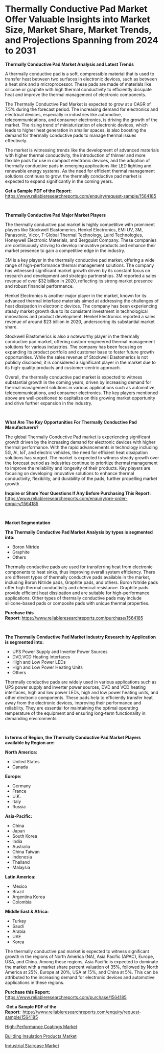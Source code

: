 <p><h1>Thermally Conductive Pad Market Offer Valuable Insights into Market Size, Market Share, Market Trends, and Projections Spanning from 2024 to 2031</h1></p><p><strong>Thermally Conductive Pad Market Analysis and Latest Trends</strong></p>
<p><p>A thermally conductive pad is a soft, compressible material that is used to transfer heat between two surfaces in electronic devices, such as between a heat sink and a microprocessor. These pads are made of materials like silicone or graphite with high thermal conductivity to efficiently dissipate heat and improve the thermal management of electronic components.</p><p>The Thermally Conductive Pad Market is expected to grow at a CAGR of 7.5% during the forecast period. The increasing demand for electronics and electrical devices, especially in industries like automotive, telecommunications, and consumer electronics, is driving the growth of the market. The rising trend of miniaturization of electronic devices, which leads to higher heat generation in smaller spaces, is also boosting the demand for thermally conductive pads to manage thermal issues effectively.</p><p>The market is witnessing trends like the development of advanced materials with higher thermal conductivity, the introduction of thinner and more flexible pads for use in compact electronic devices, and the adoption of thermally conductive pads in emerging applications like LED lighting and renewable energy systems. As the need for efficient thermal management solutions continues to grow, the thermally conductive pad market is expected to expand significantly in the coming years.</p></p>
<p><strong>Get a Sample PDF of the Report:&nbsp;</strong> <a href="https://www.reliableresearchreports.com/enquiry/request-sample/1564185">https://www.reliableresearchreports.com/enquiry/request-sample/1564185</a></p>
<p>&nbsp;</p>
<p><strong>Thermally Conductive Pad Major Market Players</strong></p>
<p><p>The thermally conductive pad market is highly competitive with prominent players like Stockwell Elastomerics, Henkel Electronics, EMI UV, 3M, Panasonic, Vicor, T-Global Thermal Technology, Laird Technologies, Honeywell Electronic Materials, and Bergquist Company. These companies are continuously striving to develop innovative products and enhance their market presence to gain a competitive edge in the industry.</p><p>3M is a key player in the thermally conductive pad market, offering a wide range of high-performance thermal management solutions. The company has witnessed significant market growth driven by its constant focus on research and development and strategic partnerships. 3M reported a sales revenue of over $32 billion in 2020, reflecting its strong market presence and robust financial performance.</p><p>Henkel Electronics is another major player in the market, known for its advanced thermal interface materials aimed at addressing the challenges of heat dissipation in electronic devices. The company has been experiencing steady market growth due to its consistent investment in technological innovations and product development. Henkel Electronics reported a sales revenue of around $23 billion in 2020, underscoring its substantial market share.</p><p>Stockwell Elastomerics is also a noteworthy player in the thermally conductive pad market, offering custom-engineered thermal management solutions for various industries. The company has been focusing on expanding its product portfolio and customer base to foster future growth opportunities. While the sales revenue of Stockwell Elastomerics is not publicly disclosed, it is considered a significant player in the market due to its high-quality products and customer-centric approach.</p><p>Overall, the thermally conductive pad market is expected to witness substantial growth in the coming years, driven by increasing demand for thermal management solutions in various applications such as automotive, telecommunications, and consumer electronics. The key players mentioned above are well-positioned to capitalize on this growing market opportunity and drive further expansion in the industry.</p></p>
<p>&nbsp;</p>
<p><strong>What Are The Key Opportunities For Thermally Conductive Pad Manufacturers?</strong></p>
<p><p>The global Thermally Conductive Pad market is experiencing significant growth driven by the increasing demand for electronic devices with higher thermal performance. With the rapid advancements in technology including 5G, AI, IoT, and electric vehicles, the need for efficient heat dissipation solutions has surged. The market is expected to witness steady growth over the forecast period as industries continue to prioritize thermal management to improve the reliability and longevity of their products. Key players are focusing on developing innovative solutions to enhance thermal conductivity, flexibility, and durability of the pads, further propelling market growth.</p></p>
<p><strong>Inquire or Share Your Questions If Any Before Purchasing This Report:</strong> <a href="https://www.reliableresearchreports.com/enquiry/pre-order-enquiry/1564185">https://www.reliableresearchreports.com/enquiry/pre-order-enquiry/1564185</a></p>
<p>&nbsp;</p>
<p><strong>Market Segmentation</strong></p>
<p><strong>The Thermally Conductive Pad Market Analysis by types is segmented into:</strong></p>
<p><ul><li>Boron Nitride</li><li>Graphite</li><li>Others</li></ul></p>
<p><p>Thermally conductive pads are used for transferring heat from electronic components to heat sinks, thus improving overall system efficiency. There are different types of thermally conductive pads available in the market, including Boron Nitride pads, Graphite pads, and others. Boron Nitride pads offer high thermal conductivity and chemical resistance. Graphite pads provide efficient heat dissipation and are suitable for high-performance applications. Other types of thermally conductive pads may include silicone-based pads or composite pads with unique thermal properties.</p></p>
<p><strong>Purchase this Report:&nbsp;</strong><a href="https://www.reliableresearchreports.com/purchase/1564185">https://www.reliableresearchreports.com/purchase/1564185</a></p>
<p>&nbsp;</p>
<p><strong>The Thermally Conductive Pad Market Industry Research by Application is segmented into:</strong></p>
<p><ul><li>UPS Power Supply and Inverter Power Sources</li><li>DVD,VCD Heating Interfaces</li><li>High and Low Power LEDs</li><li>High and Low Power Heating Units</li><li>Others</li></ul></p>
<p><p>Thermally conductive pads are widely used in various applications such as UPS power supply and inverter power sources, DVD and VCD heating interfaces, high and low power LEDs, high and low power heating units, and other electronic components. These pads help to efficiently transfer heat away from the electronic devices, improving their performance and reliability. They are essential for maintaining the optimal operating temperature of the equipment and ensuring long-term functionality in demanding environments.</p></p>
<p>&nbsp;</p>
<p><strong>In terms of Region, the Thermally Conductive Pad Market Players available by Region are:</strong></p>
<p>
    <p> <strong> North America: </strong>
        <ul>
            <li>United States</li>
            <li>Canada</li>
        </ul>
        </p> 
    <p> <strong> Europe: </strong>
        <ul>
            <li>Germany</li>
            <li>France</li>
            <li>U.K.</li>
            <li>Italy</li>
            <li>Russia</li>
        </ul>
        </p> 
    <p> <strong> Asia-Pacific: </strong>
        <ul>
            <li>China</li>
            <li>Japan</li>
            <li>South Korea</li>
            <li>India</li>
            <li>Australia</li>
            <li>China Taiwan</li>
            <li>Indonesia</li>
            <li>Thailand</li>
            <li>Malaysia</li>
        </ul>
        </p> 
    <p> <strong> Latin America: </strong>
        <ul>
            <li>Mexico</li>
            <li>Brazil</li>
            <li>Argentina Korea</li>
            <li>Colombia</li>
        </ul>
        </p> 
    <p> <strong> Middle East & Africa: </strong>
        <ul>
            <li>Turkey</li>
            <li>Saudi</li>
            <li>Arabia</li>
            <li>UAE</li>
            <li>Korea</li>
        </ul>
    </p>
    </p>
<p><p>The thermally conductive pad market is expected to witness significant growth in the regions of North America (NA), Asia Pacific (APAC), Europe, USA, and China. Among these regions, Asia Pacific is expected to dominate the market with a market share percent valuation of 35%, followed by North America at 25%, Europe at 20%, USA at 15%, and China at 5%. This can be attributed to the increasing demand for electronic devices and automotive applications in these regions.</p></p>
<p><strong>Purchase this Report: </strong><a href="https://www.reliableresearchreports.com/purchase/1564185">https://www.reliableresearchreports.com/purchase/1564185</a></p>
<p>&nbsp;<strong>Get a Sample PDF of the Report:&nbsp;&nbsp;</strong><a href="https://www.reliableresearchreports.com/enquiry/request-sample/1564185">https://www.reliableresearchreports.com/enquiry/request-sample/1564185</a></p>
<p><strong></strong></p>
<p><p><a href="https://github.com/brentleyjimmiealvaradoz4l1rea/Market-Research-Report-List-1/blob/main/high-performance-coatings-market.md">High-Performance Coatings Market</a></p><p><a href="https://github.com/Angelnienowdseej3e45z3p8c/Market-Research-Report-List-1/blob/main/building-insulation-products-market.md">Building Insulation Products Market</a></p><p><a href="https://github.com/eeaveuhhh/Market-Research-Report-List-1/blob/main/industrial-staircase-market.md">Industrial Staircase Market</a></p></p>